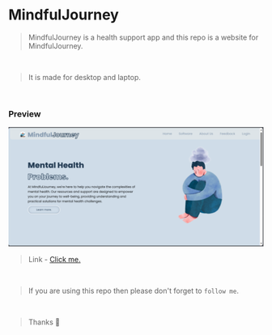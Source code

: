 # MindfulJourney
> MindfulJourney is a health support app and this repo is a website for MindfulJourney.

<br>

> It is made for desktop and laptop.

 <br>

<h3>Preview</h3>

<img src="https://raw.githubusercontent.com/adiyadav123/MindfulJourney/main/assets/mindful_journey.png" height="auto" width="auto">

<br>

> Link - <a href="https://adiyadav123.github.io/MindfulJourney/" target="_blank">Click me.</a>

<br>

> If you are using this repo then please don't forget to `follow me`.

<br>

> Thanks 🗿
